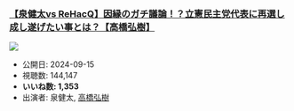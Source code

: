 ### [【泉健太vs ReHacQ】因縁のガチ議論！？立憲民主党代表に再選し成し遂げたい事とは？【高橋弘樹】](https://www.youtube.com/watch?v=Iuj1naDO-vQ)
[![](https://img.youtube.com/vi/Iuj1naDO-vQ/sddefault.jpg)](https://www.youtube.com/watch?v=Iuj1naDO-vQ)
-   公開日: 2024-09-15
-   視聴数: 144,147
-   **いいね数: 1,353**
-   出演者: 泉健太, [高橋弘樹](/rehacq_fan/people/高橋弘樹 "wikilink")
